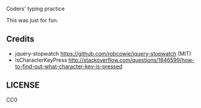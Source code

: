 Coders' typing practice

This was just for fun.


## Credits

 * jquery-stopwatch https://github.com/robcowie/jquery-stopwatch (MIT)
 * isCharacterKeyPress http://stackoverflow.com/questions/1846599/how-to-find-out-what-character-key-is-pressed


## LICENSE
  CC0

